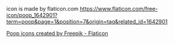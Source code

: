icon is made by flaticon.com https://www.flaticon.com/free-icon/poop_1642901?term=poop&page=1&position=7&origin=tag&related_id=1642901

<a href="https://www.flaticon.com/free-icons/poop" title="poop icons">Poop icons created by Freepik - Flaticon</a>